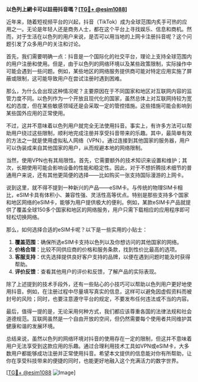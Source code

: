 **以色列上網卡可以註冊抖音嗎？[[TG💪+ @esim1088](https://t.me/s/esim1088)]**

近年来，随着短视频平台的兴起，抖音（TikTok）成为全球范围内炙手可热的应用之一。无论是年轻人还是商务人士，都在这个平台上寻找娱乐、信息和商机。然而，对于生活在以色列的用户来说，是否可以用当地的上网卡注册抖音呢？这个问题引发了众多用户的关注和讨论。

首先，我们需要明确一点：抖音是一个国际化的社交平台，理论上支持全球范围内的用户注册和使用。但是，由于以色列的网络环境以及某些政策限制，实际操作中可能会遇到一些问题。例如，某些地区的网络服务提供商可能对特定应用实施了屏蔽或限制，这可能导致用户在尝试注册时遇到困难。

那么，为什么会出现这种情况呢？主要原因在于不同国家和地区对互联网内容的监管力度不同。以色列作为一个开放且现代化的国家，虽然总体上对互联网持较为宽松的态度，但在某些敏感领域还是会采取一定的管控措施。这些措施可能会影响到某些国外应用的正常使用。

不过，这并不意味着以色列用户就完全无法使用抖音。事实上，有许多方法可以帮助用户绕过这些限制，顺利地完成注册并享受抖音带来的乐趣。其中，最简单有效的方法之一就是使用虚拟私人网络（VPN）。通过连接到其他国家的服务器，用户可以伪装成来自其他国家的用户，从而规避本地的网络限制。

当然，使用VPN也有其局限性。首先，它需要额外的技术知识来设置和维护；其次，长期使用可能会影响设备的性能和稳定性。因此，对于不想折腾技术细节的普通用户来说，还有其他更简便的选择——比如购买一张支持国际漫游的上网卡。

说到这里，就不得不提到一种新兴的产品——eSIM卡。与传统的物理SIM卡相比，eSIM卡具有体积小、兼容性强、灵活性高等优点。特别是那些支持多个国家和地区网络的eSIM卡，能够为用户提供极大的便利。例如，某款eSIM卡产品就提供了覆盖全球150多个国家和地区的网络服务，用户只需下载相应的应用程序即可轻松切换网络。

那么，如何选择合适的eSIM卡呢？以下是一些实用的小贴士：

1. **覆盖范围**：确保所选eSIM卡支持以色列以及你想访问的其他国家的网络。
2. **价格合理**：比较不同供应商的价格和服务条款，找到性价比最高的选项。
3. **客服支持**：优先选择提供良好客户支持的品牌，以便在遇到问题时能及时获得帮助。
4. **评价反馈**：查看其他用户的评价和反馈，了解产品的实际表现。

除了上述提到的技术手段外，还有一些贴心的小技巧可以帮助以色列用户更好地使用抖音。例如，在注册过程中尽量填写真实的信息，这样可以避免因虚假资料而被封号的风险；同时，也要注意遵守平台的规定，不要发布任何违法或不当的内容。

最后，值得一提的是，无论采用何种方式，我们都应该尊重各国的法律法规和社会道德规范。互联网虽然是一个自由开放的空间，但仍然需要每个使用者共同维护其健康和谐的发展环境。

总结来说，虽然以色列的网络环境对抖音的使用存在一定的限制，但这并不意味着用户无法享受到这款应用的乐趣。通过合理利用技术工具如VPN或eSIM卡，大多数用户都能够成功注册并正常使用抖音。希望本文提供的信息能对你有所帮助，让你在享受科技带来的便捷的同时，也能更好地融入这个充满活力的数字世界。

[[TG💪+ @esim1088](https://t.me/s/esim1088) ![Image](https://i.postimg.cc/4NQfJmqS/Snipaste-2025-05-13-00-14-12.png)]
